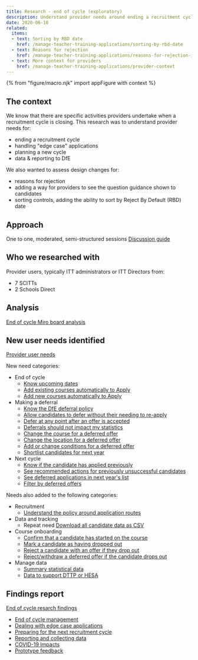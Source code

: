 ```yaml
---
title: Research - end of cycle (exploratory)
description: Understand provider needs around ending a recruitment cycle. Also some usability testing of reasons for rejection, candidate guidance on the application view and sort by Reject by Default date
date: 2020-06-18
related:
  items:
  - text: Sorting by RBD date
    href: /manage-teacher-training-applications/sorting-by-rbd-date
  - text: Reasons for rejection
    href: /manage-teacher-training-applications/reasons-for-rejection-iteration-3
  - text: More context for providers
    href: /manage-teacher-training-applications/provider-context
---
```


{% from "figure/macro.njk" import appFigure with context %}

## The context

We know that there are specific activities providers undertake when a recruitment cycle is closing. This research was to understand provider needs for:
* ending a recruitment cycle
* handling "edge case" applications
* planning a new cycle
* data & reporting to DfE

We also wanted to assess design changes for:
* reasons for rejection
* adding a way for providers to see the question guidance shown to candidates
* sorting controls, adding the ability to sort by Reject By Default (RBD) date

## Approach

One to one, moderated, semi-structured sessions
[Discussion guide](https://docs.google.com/document/d/1gbTev2fd9cAAkVgP6JDYoZXSL_1M7PUgA_DAZIJrwFU/)

## Who we researched with

Provider users, typically ITT administrators or ITT Directors from:
* 7 SCITTs
* 2 Schools Direct

## Analysis

[End of cycle Miro board analysis](https://miro.com/app/board/o9J_kqtdx_E=/)

## New user needs identified

[Provider user needs](https://trello.com/b/5m1pMTme/apply-provider-needs-e2e)

New need categories:
* End of cycle
  * [Know upcoming dates](https://trello.com/c/w2C5r8Tp/177-i-need-to-know-the-upcoming-key-dates-from-dfe-in-advance-so-that-i-can-manage-my-time)
  * [Add existing courses automatically to Apply](https://trello.com/c/idQ8pSJ2/178-i-need-my-existing-pilot-courses-to-be-automatically-added-to-apply-next-year)
  * [Add new courses automatically to Apply](https://trello.com/c/4R3XJxaI/179-i-need-any-new-courses-added-as-part-of-the-rollover-allocations-process-to-be-automatically-added-to-the-apply-pilot-next-year)
* Making a deferral
  * [Know the DfE deferral policy](https://trello.com/c/Ayqff5AB/166-i-need-to-know-dfes-guidance-and-policy-around-deferrals-so-that-i-can-inform-candidates-to-avoid-duplication-of-effort)
  * [Allow candidates to defer without their needing to re-apply](https://trello.com/c/rCiOlnp6/167-i-need-to-have-the-option-to-defer-an-offer-into-the-next-year-if-i-know-im-going-to-be-running-the-same-course-so-that-the-cand)
  * [Defer at any point after an offer is accepted](https://trello.com/c/nGn8RdR8/169-i-need-to-be-able-to-defer-an-offer-at-any-point-after-being-accepted-by-the-candidate-so-that-i-can-defer-them-at-any-point-in)
  * [Deferrals should not impact my statistics](https://trello.com/c/DMEJKbr6/172-i-need-to-be-able-to-defer-or-reject-an-offer-without-this-impacting-negatively-on-ofsted-dfe-statistics-so-that-my-rejection-ra)
  * [Change the course for a deferred offer](https://trello.com/c/Sgg13bJl/174-i-need-to-be-able-to-change-the-course-of-a-deferred-offer-in-the-next-cycle-so-that-the-candidate-is-placed-on-the-right-course)
  * [Change the location for a deferred offer](https://trello.com/c/2eJIIf4K/173-i-need-to-be-able-to-change-the-location-of-a-deferred-offer-in-the-next-cycle-so-that-the-candidate-is-placed-at-a-school-that)
  * [Add or change conditions for a deferred offer](https://trello.com/c/S28fRYLq/175-i-need-to-change-or-add-conditions-for-a-deferred-application-so-that-the-conditions-are-correct-for-next-year)
  * [Shortlist candidates for next year](https://trello.com/c/zV7uPe4L/168-i-need-to-shortlist-candidates-who-i-dont-have-room-for-this-year-or-who-has-asked-for-defer-but-who-i-would-be-happy-to-have-a)
* Next cycle
  * [Know if the candidate has applied previously](https://trello.com/c/gLqz5Fzc/162-i-need-to-know-if-the-candidate-applied-previously-so-that-i-can-compare-their-application-to-last-year-and-adapt-my-interview-p)
  * [See recommended actions for previously unsuccessful candidates](https://trello.com/c/y76OWSMr/163-i-need-to-see-our-recommended-actions-for-unsuccessful-candidates-so-that-i-can-determine-whether-they-have-taken-these-actions)
  * [See deferred applications in next year's list](https://trello.com/c/veC7ytxS/170-i-need-to-see-the-deferred-applications-in-next-years-list-so-that-i-can-manage-their-application-alongside-the-next-cohort)
  * [Filter by deferred offers](https://trello.com/c/QPiL96f9/171-i-need-to-be-able-to-filter-my-applications-by-those-who-are-deferred-so-that-i-can-find-the-applications-easily)

Needs also added to the following categories:
* Recruitment
  * [Understand the policy around application routes](https://trello.com/c/bp2UPV3m/164-i-need-to-be-aware-of-the-policy-around-application-routes-so-that-i-can-inform-candidates-the-best-route-to-apply-through-and-a)
* Data and tracking
  * Repeat need [Download all candidate data as CSV](https://trello.com/c/xB4u69FC/161-i-need-to-download-any-candidate-data-i-need-as-a-csv-so-that-i-can-easily-track-candidates-outside-of-the-manage-system)
* Course onboarding
  * [Confirm that a candidate has started on the course](https://trello.com/c/Aizv2IKM/159-i-need-to-confirm-the-candidate-has-started-on-the-course-so-that-my-records-are-correct-and-i-can-report-accurate-data)
  * [Mark a candidate as having dropped out](https://trello.com/c/OVeYrUWL/160-i-need-to-be-able-to-mark-someone-as-having-dropped-out-of-the-course-before-they-start-and-after-they-start-so-that-my-records)
  * [Reject a candidate with an offer if they drop out](https://trello.com/c/ajX2HNQ3/165-i-need-to-be-able-to-reject-someone-who-has-accepted-an-offer-if-they-drop-out-so-that-my-records-are-up-to-date)
  * [Reject/withdraw a deferred offer if the candidate drops out](https://trello.com/c/pgdRucyL/176-i-need-to-reject-withdraw-a-deferred-application-so-that-if-the-candidate-drops-out-my-records-are-up-to-date)
* Manage data
  * [Summary statistical data](https://trello.com/c/ErAkkfqg/180-i-need-data-about-all-my-applications-received-rejected-and-offered-throughout-the-year-so-that-i-can-report-accurate-data)
  * [Data to support DTTP or HESA](https://trello.com/c/7CxOJ0YW/181-i-need-to-receive-the-correct-data-in-order-to-complete-my-hesa-and-dttp-returns-to-the-dfe)

## Findings report

[End of cycle resarch findings](https://docs.google.com/presentation/d/1Jtchf-8CZv_E75UuNFMl-YR9tD-_RcYOEa3wIpOJzqI/edit?usp=sharing)
* [End of cycle management](https://docs.google.com/presentation/d/1Jtchf-8CZv_E75UuNFMl-YR9tD-_RcYOEa3wIpOJzqI/#slide=id.g85c8fec79f_0_157)
* [Dealing with edge case applications](https://docs.google.com/presentation/d/1Jtchf-8CZv_E75UuNFMl-YR9tD-_RcYOEa3wIpOJzqI/#slide=id.g80a8d09ca1_0_28)
* [Preparing for the next recruitment cycle](https://docs.google.com/presentation/d/1Jtchf-8CZv_E75UuNFMl-YR9tD-_RcYOEa3wIpOJzqI/#slide=id.g80a8d09ca1_0_35)
* [Reporting and collecting data](https://docs.google.com/presentation/d/1Jtchf-8CZv_E75UuNFMl-YR9tD-_RcYOEa3wIpOJzqI/#slide=id.g80a8d09ca1_0_42)
* [COVID-19 Impacts](https://docs.google.com/presentation/d/1Jtchf-8CZv_E75UuNFMl-YR9tD-_RcYOEa3wIpOJzqI/#slide=id.g8a6173f9e3_0_128)
* [Prototype feedback](https://docs.google.com/presentation/d/1Jtchf-8CZv_E75UuNFMl-YR9tD-_RcYOEa3wIpOJzqI/#slide=id.g8a6173f9e3_0_198)


